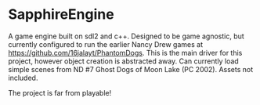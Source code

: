 # SapphireEngine
A game engine built on sdl2 and c++. Designed to be game agnostic, but currently configured to run the earlier Nancy Drew games at https://github.com/16jalayt/PhantomDogs. This is the main driver for this project, however object creation is abstracted away. Can currently load simple scenes from ND #7 Ghost Dogs of Moon Lake (PC 2002). Assets not included.

The project is far from playable!
